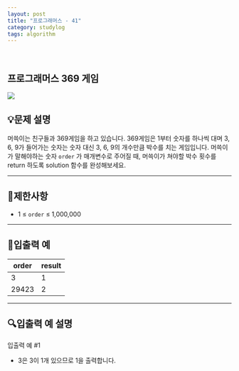 ```yaml
---
layout: post
title: "프로그래머스 - 41"
category: studylog
tags: algorithm
---
```


<br>

## 프로그래머스 369 게임


![](https://velog.velcdn.com/images/dlsdud9098/post/e1464da6-734f-4172-a5d3-8df73b71a328/image.png)
## 💡문제 설명
머쓱이는 친구들과 369게임을 하고 있습니다. 369게임은 1부터 숫자를 하나씩 대며 3, 6, 9가 들어가는 숫자는 숫자 대신 3, 6, 9의 개수만큼 박수를 치는 게임입니다. 머쓱이가 말해야하는 숫자 ```order```
가 매개변수로 주어질 때, 머쓱이가 쳐야할 박수 횟수를 return 하도록 solution 함수를 완성해보세요.


---




## 🚫제한사항


* 1 ≤ ```order```
 ≤ 1,000,000




---




## 🔢입출력 예




<table><thead><tr><th>order</th><th>result</th></tr></thead><tbody><tr><td>3</td><td>1</td></tr><tr><td>29423</td><td>2</td></tr></tbody>
</table>


---




## 🔍입출력 예 설명
입출력 예 #1


* 3은 3이 1개 있으므로 1을 출력합니다.
